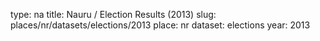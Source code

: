 type: na
title: Nauru / Election Results (2013)
slug: places/nr/datasets/elections/2013
place: nr
dataset: elections
year: 2013
